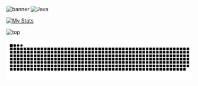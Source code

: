 ![banner](https://github.com/user-attachments/assets/134195dc-e30e-406a-ad7d-d7342596042f)
![Java](https://img.shields.io/badge/java-%23ED8B00.svg?style=for-the-badge&logo=openjdk&logoColor=white)

[![My Stats](https://awesome-github-stats.azurewebsites.net/user-stats/giant-nova?cardType=octocat&theme=github-dark&preferLogin=false&Border=0F90DD)](https://git.io/awesome-stats-card)

![top](https://github-readme-stats.vercel.app/api/top-langs/?username=giant-nova&theme=blueberry&show_icons=true&hide_border=0F90DD&layout=compacttheme=github-dark)

<a href="https://github.com/giant-nova/giant-nova/blob/main/github-user-contribution.svg" rel="nofollow"><img src="https://github.com/giant-nova/giant-nova/blob/main/github-user-contribution.svg" alt="contributions" data-canonical-src="https://github.com/giant-nova/giant-nova/blob/main/github-user-contribution.svg" style="max-width:100%;"></a>

